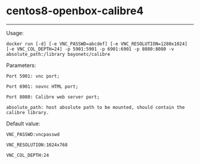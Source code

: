 # centos8-openbox-calibre4
---

Usage:

    docker run [-d] [-e VNC_PASSWD=abcdef] [-e VNC_RESOLUTION=1280x1024] [-e VNC_COL_DEPTH=24] -p 5901:5901 -p 6901:6901 -p 8080:8080 -v absolute_path:/library bayonetc/calibre

Parameters:

    Port 5901: vnc port;

	Port 6901: novnc HTML port;

	Port 8080: Calibre web server port;

	absolute_path: host absolute path to be mounted, should contain the calibre library.

Default value:

    VNC_PASSWD:vncpasswd

    VNC_RESOLUTION:1024x768

    VNC_COL_DEPTH:24


